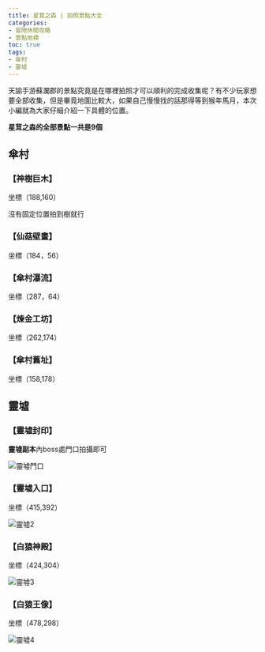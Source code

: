```yaml
---
title: 星茸之森 | 拍照景點大全
categories: 
- 冒險休閒攻略
- 景點地標
toc: true
tags:
- 傘村
- 靈墟
---
```


天諭手游蘇瀾郡的景點究竟是在哪裡拍照才可以順利的完成收集呢？有不少玩家想要全部收集，但是畢竟地圖比較大，如果自己慢慢找的話那得等到猴年馬月，本次小編就為大家仔細介紹一下具體的位置。<!--more-->

**星茸之森的全部景點一共是9個**

## 傘村

### 【神樹巨木】

坐標（188,160）

沒有固定位置拍到樹就行

### 【仙菇壁畫】

坐標（184，56）

### 【傘村瀑流】

坐標（287，64）

### 【煉金工坊】

坐​​標（262,174）

### 【傘村舊址】

坐標（158,178）


## 靈墟

### 【靈墟封印】

**靈墟副本**內boss處門口拍攝即可

![靈墟門口](http://i.17173cdn.com/2fhnvk/YWxqaGBf/cms3/GEYrEoboBBbrECD.png!a-3-540x.png)

### 【靈墟入口】

坐標（415,392）

![靈墟2](http://i.17173cdn.com/2fhnvk/YWxqaGBf/cms3/ffQFhGboBBbAqdh.png!a-3-540x.png)

### 【白猿神殿】

坐標（424,304）

![靈墟3](http://i.17173cdn.com/2fhnvk/YWxqaGBf/cms3/APuaowboBBbAqet.png!a-3-540x.png)

### 【白猿王像】

坐標（478,298）

![靈墟4](http://i.17173cdn.com/2fhnvk/YWxqaGBf/cms3/CdWCnXboBBbAqez.png!a-3-540x.png)


